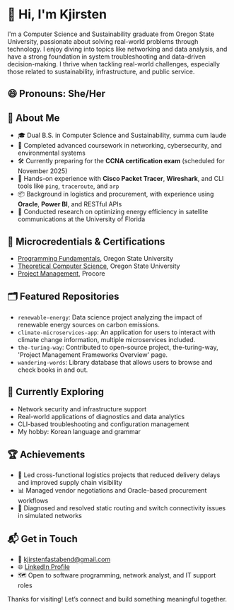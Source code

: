 # 👋 Hi, I'm Kjirsten

I'm a Computer Science and Sustainability graduate from Oregon State University, passionate about solving real-world problems through technology. I enjoy diving into topics like networking and data analysis, and have a strong foundation in system troubleshooting and data-driven decision-making. I thrive when tackling real-world challenges, especially those related to sustainability, infrastructure, and public service.

## 😄 Pronouns: She/Her

## 🚀 About Me

- 🎓 Dual B.S. in Computer Science and Sustainability, summa cum laude
- 🧠 Completed advanced coursework in networking, cybersecurity, and environmental systems
- 🛠️ Currently preparing for the **CCNA certification exam** (scheduled for November 2025)
- 🧪 Hands-on experience with **Cisco Packet Tracer**, **Wireshark**, and CLI tools like `ping`, `traceroute`, and `arp`
- 📦 Background in logistics and procurement, with experience using **Oracle**, **Power BI**, and RESTful APIs
- 🔬 Conducted research on optimizing energy efficiency in satellite communications at the University of Florida

## 🏅 Microcredentials & Certifications
- [Programming Fundamentals](https://www.credly.com/badges/3889dcc0-5769-4c71-9e6a-15922246eeaa/public_url), Oregon State University
- [Theoretical Computer Science](https://www.credly.com/badges/ff047e6f-df22-4d44-a672-cc9f79feeeff/public_url), Oregon State University
- [Project Management](http://verify.skilljar.com/c/jc6kzm6pjt5b), Procore

## 🗂️ Featured Repositories

- `renewable-energy`: Data science project analyzing the impact of renewable energy sources on carbon emissions.
- `climate-microservices-app`: An application for users to interact with climate change information, multiple microservices included.
- `the-turing-way`: Contributed to open-source project, the-turing-way, 'Project Management Frameworks Overview' page.
- `wandering-words`: Library database that allows users to browse and check books in and out.

## 🌱 Currently Exploring

- Network security and infrastructure support  
- Real-world applications of diagnostics and data analytics
- CLI-based troubleshooting and configuration management
- My hobby: Korean language and grammar

## 🏆 Achievements

- 🌟 Led cross-functional logistics projects that reduced delivery delays and improved supply chain visibility  
- 📊 Managed vendor negotiations and Oracle-based procurement workflows  
- 🧩 Diagnosed and resolved static routing and switch connectivity issues in simulated networks  

## 📬 Get in Touch

- 📧 [kjirstenfastabend@gmail.com](kjirstenfastabend@gmail.com)  
- 🌐 [LinkedIn Profile](www.linkedin.com/in/kjirsten-f-3625691a8)
- 🗺️ Open to software programming, network analyst, and IT support roles

Thanks for visiting! Let’s connect and build something meaningful together.
